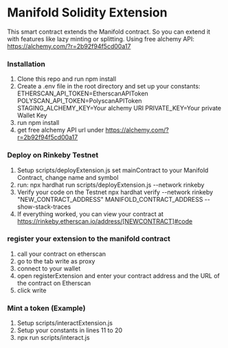 # Manifold Solidity Extension

This smart contract extends the Manifold contract. So you can extend it with features like lazy minting or splitting.
Using free alchemy API: https://alchemy.com/?r=2b92f94f5cd00a17

### Installation

1. Clone this repo and run npm install
2. Create  a .env file in the root directory and set up your constants:
    ETHERSCAN_API_TOKEN=EtherscanAPIToken 
    POLYSCAN_API_TOKEN=PolyscanAPIToken
    STAGING_ALCHEMY_KEY=Your alchemy URI
    PRIVATE_KEY=Your private Wallet Key
3. run npm install
4. get free alchemy API url under https://alchemy.com/?r=2b92f94f5cd00a17
 
### Deploy on Rinkeby Testnet

1. Setup scripts/deployExtension.js
   set mainContract to your Manifold Contract, change name and symbol
2. run: npx hardhat run scripts/deployExtension.js --network rinkeby
3. Verify your code on the Testnet 
    npx hardhat verify  --network rinkeby "NEW_CONTRACT_ADDRESS" MANIFOLD_CONTRACT_ADDRESS --show-stack-traces 
4. If everything worked, you can view your contract at        https://rinkeby.etherscan.io/address/[NEWCONTRACT]#code

### register your extension to the manifold contract

1. call your contract on etherscan
2. go to the tab write as proxy
3. connect to your wallet
4. open registerExtension and enter your contract address and the URL of the contract on Etherscan
5. click write 


### Mint a token (Example)

1. Setup scripts/interactExtension.js
2. Setup your constants in lines 11 to 20
3. npx run scripts/interact.js
 
